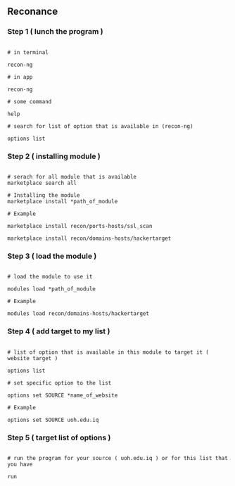 ## Reconance

### Step 1 ( lunch the program )

```shell

# in terminal

recon-ng

# in app

recon-ng

# some command

help

# search for list of option that is available in (recon-ng)

options list

```

### Step 2 ( installing module )

```shell

# serach for all module that is available
marketplace search all

# Installing the module
marketplace install *path_of_module

# Example

marketplace install recon/ports-hosts/ssl_scan

marketplace install recon/domains-hosts/hackertarget

```

### Step 3 ( load the module )

```shell

# load the module to use it

modules load *path_of_module

# Example

modules load recon/domains-hosts/hackertarget

```

### Step 4 ( add target to my list )


```shell

# list of option that is available in this module to target it ( website target )

options list

# set specific option to the list

options set SOURCE *name_of_website

# Example

options set SOURCE uoh.edu.iq

```

### Step 5 ( target list of options )

```shell

# run the program for your source ( uoh.edu.iq ) or for this list that you have

run

```